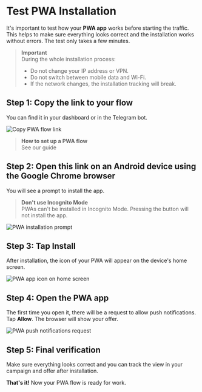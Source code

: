 # Test PWA Installation

It's important to test how your **PWA app** works before starting the traffic. This helps to make sure everything looks correct and the installation works without errors. The test only takes a few minutes.

> **Important**  
> During the whole installation process:
> 
> - Do not change your IP address or VPN.
> - Do not switch between mobile data and Wi-Fi.
> - If the network changes, the installation tracking will break.

## Step 1: Copy the link to your flow

You can find it in your dashboard or in the Telegram bot.

![Copy PWA flow link](/img/5.6/image1.png)

> **How to set up a PWA flow**  
> See our guide

## Step 2: Open this link on an Android device using the Google Chrome browser

You will see a prompt to install the app.

> **Don't use Incognito Mode**  
> PWAs can't be installed in Incognito Mode. Pressing the button will not install the app.

![PWA installation prompt](/img/5.6/image2.png)

## Step 3: Tap Install

After installation, the icon of your PWA will appear on the device's home screen.

![PWA app icon on home screen](/img/5.6/image3.png)

## Step 4: Open the PWA app

The first time you open it, there will be a request to allow push notifications. Tap **Allow**. The browser will show your offer.

![PWA push notifications request](/img/5.6/image4.png)

## Step 5: Final verification

Make sure everything looks correct and you can track the view in your campaign and offer after installation.

**That's it!** Now your PWA flow is ready for work.

